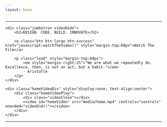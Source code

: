 ```yaml
---
layout: base
---
```


<link rel="stylesheet" href="/css/home.css" type="text/css">

<hr>

<div class="container">

    <div class="jumbotron videoHide">
        <h2>DESIGN. CODE. BUILD. INNOVATE</h2>

        <a class="btn btn-large btn-success" href="javascript:watchTheVideo()" style="margin-top:60px">Watch The Film</a>

        <p class="lead" style="margin-top:60px">
            <em style="margin-right:2%">"We are what we repeatedly do. Excellence, then, is not an act, but a habit."</em>
            - Aristotle
        </p>
    </div>

    <div class="homeVideoDiv" style="display:none; text-align:center">
        <div class="homeVideoPlay">
            <div class="videoClose"></div>
            <video id="homeVideo" src="media/home.mp4" controls="controls" onended="videoEnd()"></video>
        </div>
    </div>
</div>
    
<hr>


<!--  java script code -->

<script>

function watchTheVideo(){
    $(".videoHide").fadeOut("medium",function(){
        $(".homeVideoDiv").fadeIn("medium",function(){
            var video=document.getElementById("homeVideo");
            video.load();
            video.play();
        });
        
    });
}

function videoEnd(){
    var video=document.getElementById("homeVideo");
    video.pause();
    $(".homeVideoDiv").fadeOut("medium",function(){
        $(".videoHide").fadeIn("medium");
    });
}

$(".homeDiv").ready(function(){
    $(".videoClose").click(function(){
        videoEnd();
    });
});

</script>
